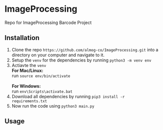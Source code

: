 # ImageProcessing
Repo for ImageProcessing Barcode Project

## Installation
1. Clone the repo `https://github.com/almog-co/ImageProcessing.git` into a directory on your computer and navigate to it.
2. Setup the `venv` for the dependencies by running `python3 -m venv env`
3. Actiavte the `venv` <br/>
   **For Mac/Linux:** <br/>
   run `source env/bin/activate` <br/> <br/>
   **For Windows:** <br/>
   run `env\Scripts\activate.bat` <br/>
 4. Download all dependencies by running `pip3 install -r requirements.txt`
 5. Now run the code using `python3 main.py`
   
## Usage
